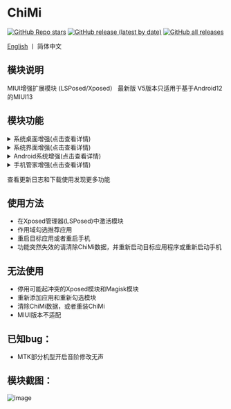 # ChiMi
[![GitHub Repo stars](https://img.shields.io/github/stars/yonghen/chimi-)](https://github.com/yonghen/chimi-)
[![GitHub release (latest by date)](https://img.shields.io/github/v/release/yonghen/chimi-?label=version)](https://github.com/yonghen/chimi-/releases)
[![GitHub all releases](https://img.shields.io/github/downloads/yonghen/chimi-/total)](https://github.com/yonghen/chimi-/releases)

[English](https://github.com/yonghen/chimi-/blob/master/README_EN.md)  丨 简体中文</b>

## 模块说明 

MIUI增强扩展模块 (LSPosed/Xposed）
最新版 V5版本只适用于基于Android12的MIUI13

## 模块功能

<details>
  <summary>系统桌面增强(点击查看详情)</summary>
  
  - 桌面布局解锁
  - 桌面双击息屏
  - 自动关闭文件夹
  - 文件夹列数设置
</details>

<details>
<summary>系统界面增强(点击查看详情)</summary>

  - 状态栏隐藏图标与视图 (隐藏飞行模式、信号、静音、震动、电量、VPN...的图标)
  - 状态栏布局 (时钟居右，时钟居中，信号居左+时钟居中)
  - 状态栏显示天气、温度、电流
  - 状态栏时钟自定义 (显示年月日、星期、时辰、秒)
  - 状态栏双排网速
  - MIX Alpha 充电动画
  - 锁屏显示步数
  - 锁屏显示闹钟
  
  ...
</details>
<details>
<summary>Android系统增强(点击查看详情)</summary>

  - 拆分通知音量
  - 息屏音量键长按动作自定义
  - 移除不受信任触摸限制
  
  ...
</details>
<details>
<summary>手机管家增强(点击查看详情)</summary>

  - 移除打开应用二次确认
  - 跳过警告时间
  - 分数锁定
  
  ...
</details>


查看更新日志和下载使用发现更多功能


## 使用方法
- 在Xposed管理器(LSPosed)中激活模块
- 作用域勾选推荐应用
- 重启目标应用或者重启手机
- 功能突然失效的请清除ChiMi数据，并重新启动目标应用程序或重新启动手机


## 无法使用
- 停用可能起冲突的Xposed模块和Magisk模块
- 重新添加应用和重新勾选模块
- 清除ChiMi数据，或者重装ChiMi
- MIUI版本不适配

## 已知bug：
- MTK部分机型开启音阶修改无声

## 模块截图：
![image](https://github.com/yonghen/chimi-/raw/master/doc/imgCn.png)

